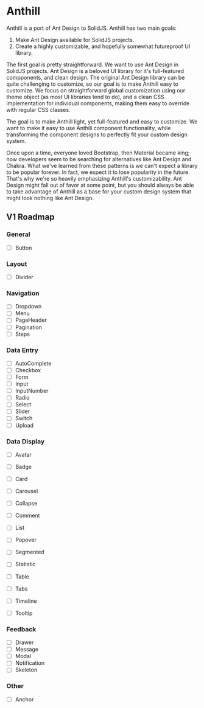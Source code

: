 # Anthill

Anthill is a port of Ant Design to SolidJS. Anthill has two main goals:

1. Make Ant Design available for SolidJS projects.
2. Create a highly customizable, and hopefully somewhat futureproof UI library.

The first goal is pretty straightforward. We want to use Ant Design in SolidJS projects. Ant Design is a beloved UI library for it's full-featured compponents, and clean design. The original Ant Design library can be quite challenging to customize, so our goal is to make Anthill easy to customize. We focus on straightforward global customization using our theme object (as most UI libraries tend to do), and a clean CSS implementation for individual components, making them easy to override with regular CSS classes.  

The goal is to make Anthill light, yet full-featured and easy to customize. We want to make it easy to use Anthill component functionality, while transforming the component designs to perfectly fit your custom design system.

Once upon a time, everyone loved Bootstrap, then Material became king; now developers seem to be searching for alternatives like Ant Design and Chakra. What we've learned from these patterns is we can't expect a library to be popular forever. In fact, we expect it to lose popularity in the future. That's why we're so heavily emphasizing Anthill's customizability. Ant Design might fall out of favor at some point, but you should always be able to take advantage of Anthill as a base for your custom design system that might look nothing like Ant Design.  

## V1 Roadmap

### General

- [ ] Button


### Layout

- [ ] Divider

### Navigation

- [ ] Dropdown
- [ ] Menu
- [ ] PageHeader
- [ ] Pagination
- [ ] Steps

### Data Entry

- [ ] AutoComplete
- [ ] Checkbox
- [ ] Form
- [ ] Input
- [ ] InputNumber
- [ ] Radio
- [ ] Select
- [ ] Slider
- [ ] Switch
- [ ] Upload

### Data Display

- [ ] Avatar
- [ ] Badge
- [ ] Card
- [ ] Carousel
- [ ] Collapse
- [ ] Comment
- [ ] List
- [ ] Popover
- [ ] Segmented
- [ ] Statistic
- [ ] Table
- [ ] Tabs
- [ ] Timeline
- [ ] Tooltip


### Feedback

- [ ] Drawer
- [ ] Message
- [ ] Modal
- [ ] Notification
- [ ] Skeleton

### Other

- [ ] Anchor

